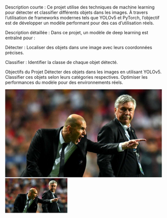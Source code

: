 Description courte :
Ce projet utilise des techniques de machine learning pour détecter et classifier différents objets dans les images. À travers l’utilisation de frameworks modernes tels que YOLOv5 et PyTorch, l’objectif est de développer un modèle performant pour des cas d’utilisation réels.

Description détaillée :
Dans ce projet, un modèle de deep learning est entraîné pour : 

Détecter : Localiser des objets dans une image avec leurs coordonnées précises. 


Classifier : Identifier la classe de chaque objet détecté.

Objectifs du Projet
Détecter des objets dans les images en utilisant YOLOv5.
Classifier ces objets selon leurs catégories respectives.
Optimiser les performances du modèle pour des environnements réels.

![Texte alternatif](/zidane.jpg)
<img src="/zidane.jpg" alt="Logo" width="200"/>



